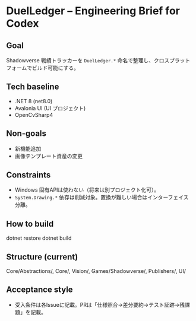 # DuelLedger – Engineering Brief for Codex

## Goal
Shadowverse 戦績トラッカーを `DuelLedger.*` 命名で整理し、クロスプラットフォームでビルド可能にする。

## Tech baseline
- .NET 8 (net8.0)
- Avalonia UI (UI プロジェクト)
- OpenCvSharp4

## Non-goals
- 新機能追加
- 画像テンプレート資産の変更

## Constraints
- Windows 固有APIは使わない（将来は別プロジェクト化可）。
- `System.Drawing.*` 依存は削減対象。置換が難しい場合はインターフェイス分離。

## How to build
dotnet restore
dotnet build

## Structure (current)
Core/Abstractions/, Core/, Vision/, Games/Shadowverse/, Publishers/, UI/

## Acceptance style
- 受入条件は各Issueに記載。PRは「仕様照合→差分要約→テスト証跡→残課題」を記載。
